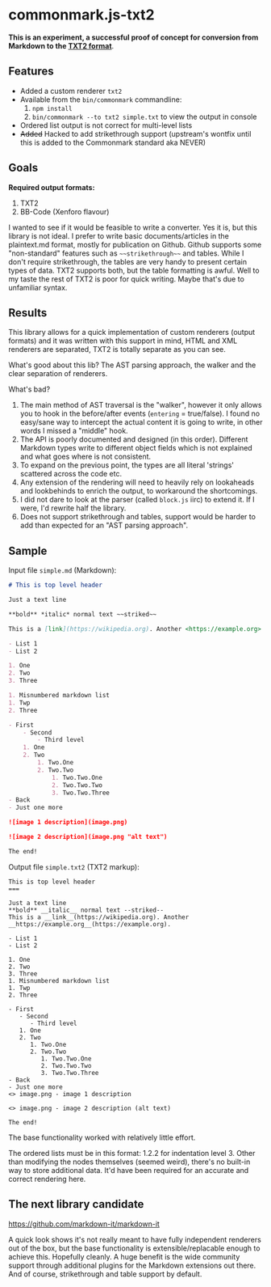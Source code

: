# commonmark.js-txt2

**This is an experiment, a successful proof of concept for conversion
from Markdown to the [TXT2 format](https://xgm.guru/p/xgm/txt2)**.

## Features

- Added a custom renderer `txt2`
- Available from the `bin/commonmark` commandline:
	1. `npm install`
	2. `bin/commonmark --to txt2 simple.txt` to view the output in console
- Ordered list output is not correct for multi-level lists
- ~~Added~~ Hacked to add strikethrough support (upstream's wontfix until this is added to the
Commonmark standard aka NEVER)

## Goals

**Required output formats:**

1. TXT2
2. BB-Code (Xenforo flavour)

I wanted to see if it would be feasible to write a converter. Yes it is, but this library is not ideal.
I prefer to write basic documents/articles in the plaintext.md format, mostly for publication on Github.
Github supports some "non-standard" features such as `~~strikethrough~~` and tables.
While I don't require strikethrough, the tables are very handy to present certain types of data.
TXT2 supports both, but the table formatting is awful. Well to my taste the rest of TXT2 is poor for quick writing.
Maybe that's due to unfamiliar syntax.

## Results

This library allows for a quick implementation of custom renderers (output formats) and it was written with this
support in mind, HTML and XML renderers are separated, TXT2 is totally separate as you can see.

What's good about this lib? The AST parsing approach, the walker and the clear separation of renderers.

What's bad?

1. The main method of AST traversal is the "walker", however it only allows you to hook in the before/after events
(`entering` = true/false). I found no easy/sane way to intercept the actual content it is going to write, in other
words I missed a "middle" hook.
2. The API is poorly documented and designed (in this order). Different Markdown types write to different
object fields which is not explained and what goes where is not consistent.
3. To expand on the previous point, the types are all literal 'strings' scattered across the code etc.
4. Any extension of the rendering will need to heavily rely on lookaheads and lookbehinds to enrich the output,
to workaround the shortcomings.
5. I did not dare to look at the parser (called `block.js` iirc) to extend it. If I were, I'd rewrite half the library.
6. Does not support strikethrough and tables, support would be harder to add than expected for an "AST parsing approach".

## Sample

Input file `simple.md` (Markdown):

```markdown
# This is top level header

Just a text line

**bold** *italic* normal text ~~striked~~

This is a [link](https://wikipedia.org). Another <https://example.org>.

- List 1
- List 2

1. One
2. Two
3. Three

1. Misnumbered markdown list
1. Twp
2. Three

- First
    - Second
        - Third level
    1. One
    2. Two
        1. Two.One
        2. Two.Two
            1. Two.Two.One
            2. Two.Two.Two
            3. Two.Two.Three
- Back
- Just one more

![image 1 description](image.png)

![image 2 description](image.png "alt text")

The end!
```

Output file `simple.txt2` (TXT2 markup):

```
This is top level header
===

Just a text line
**bold** __italic__ normal text --striked--
This is a __link__(https://wikipedia.org). Another __https://example.org__(https://example.org).

- List 1
- List 2

1. One
2. Two
3. Three
1. Misnumbered markdown list
1. Twp
2. Three

- First
   - Second
      - Third level
   1. One
   2. Two
      1. Two.One
      2. Two.Two
         1. Two.Two.One
         2. Two.Two.Two
         3. Two.Two.Three
- Back
- Just one more
<> image.png - image 1 description

<> image.png - image 2 description (alt text)

The end!
```

The base functionality worked with relatively little effort. 

The ordered lists must be in this format: 1.2.2 for indentation level 3. Other than modifying the nodes themselves
(seemed weird), there's no built-in way to store additional data. It'd have been required for an accurate and
correct rendering here.

## The next library candidate

https://github.com/markdown-it/markdown-it

A quick look shows it's not really meant to have fully independent renderers out of the box,
but the base functionality is extensible/replacable enough to achieve this. Hopefully cleanly.
A huge benefit is the wide community support through additional plugins for the Markdown extensions out there.
And of course, strikethrough and table support by default.
